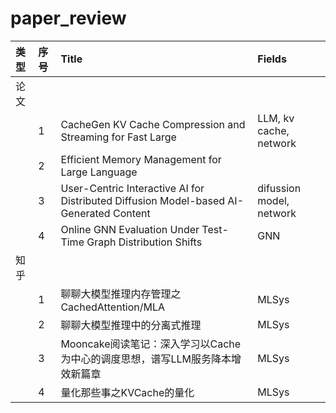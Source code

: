 # paper_review

|类型| 序号 | Title | Fields |
|:-| :- | :- | :- |
|论文|  |  |  |
|| 1 | CacheGen KV Cache Compression and Streaming for Fast Large | LLM, kv cache, network |
|| 2 | Efficient Memory Management for Large Language |  |
|| 3 | User-Centric Interactive AI for Distributed Diffusion Model-based AI-Generated Content | difussion model, network |
|| 4 | Online GNN Evaluation Under Test-Time Graph Distribution Shifts | GNN |
| 知乎 |  |  |  |
|| 1 | 聊聊大模型推理内存管理之 CachedAttention/MLA | MLSys |
|| 2 | 聊聊大模型推理中的分离式推理 | MLSys |
|| 3 | Mooncake阅读笔记：深入学习以Cache为中心的调度思想，谱写LLM服务降本增效新篇章 | MLSys |
|| 4 | 量化那些事之KVCache的量化 | MLSys |
